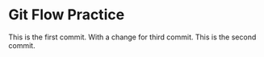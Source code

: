 # Git Flow Practice

This is the first commit. With a change for third commit.
This is the second commit.

